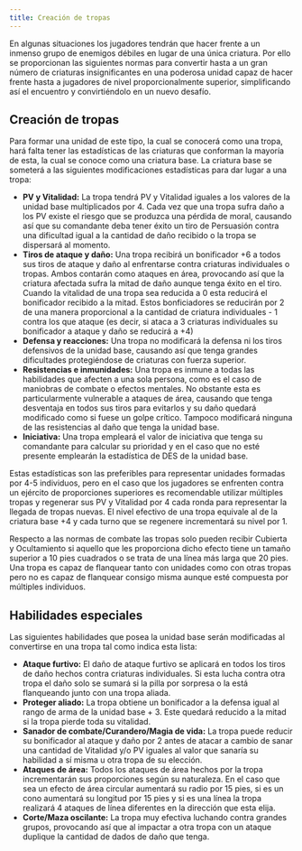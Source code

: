 ```yaml
---
title: Creación de tropas
---
```


En algunas situaciones los jugadores tendrán que hacer frente a un inmenso grupo de enemigos débiles en lugar de una única criatura. Por ello se proporcionan las siguientes normas para convertir hasta a un gran número de criaturas insignificantes en una poderosa unidad capaz de hacer frente hasta a jugadores de nivel proporcionalmente superior, simplificando así el encuentro y convirtiéndolo en un nuevo desafío.

## Creación de tropas

Para formar una unidad de este tipo, la cual se conocerá como una tropa, hará falta tener las estadísticas de las criaturas que conforman la mayoría de esta, la cual se conoce como una criatura base. La criatura base se someterá a las siguientes modificaciones estadísticas para dar lugar a una tropa:

- **PV y Vitalidad:** La tropa tendrá PV y Vitalidad iguales a los valores de la unidad base multiplicados por 4. Cada vez que una tropa sufra daño a los PV existe el riesgo que se produzca una pérdida de moral, causando así que su comandante deba tener éxito un tiro de Persuasión contra una dificultad igual a la cantidad de daño recibido o la tropa se dispersará al momento.
- **Tiros de ataque y daño:** Una tropa recibirá un bonificador +6 a todos sus tiros de ataque y daño al enfrentarse contra criaturas individuales o tropas. Ambos contarán como ataques en área, provocando así que la criatura afectada sufra la mitad de daño aunque tenga éxito en el tiro. Cuando la vitalidad de una tropa sea reducida a 0 esta reducirá el bonificador recibido a la mitad. Estos bonficiadores se reducirán por 2 de una manera proporcional a la cantidad de criatura individuales - 1 contra los que ataque (es decir, si ataca a 3 criaturas individuales su bonificador a ataque y daño se reducirá a +4)
- **Defensa y reacciones:** Una tropa no modificará la defensa ni los tiros defensivos de la unidad base, causando así que tenga grandes dificultades protegiéndose de criaturas con fuerza superior.
- **Resistencias e inmunidades:** Una tropa es inmune a todas las habilidades que afecten a una sola persona, como es el caso de maniobras de combate o efectos mentales. No obstante esta es particularmente vulnerable a ataques de área, causando que tenga desventaja en todos sus tiros para evitarlos y su daño quedará modificado como si fuese un golpe crítico. Tampoco modificará ninguna de las resistencias al daño que tenga la unidad base.
- **Iniciativa:** Una tropa empleará el valor de iniciativa que tenga su comandante para calcular su prioridad y en el caso que no esté presente emplearán la estadística de DES de la unidad base.

Estas estadísticas son las preferibles para representar unidades formadas por 4-5 individuos, pero en el caso que los jugadores se enfrenten contra un ejército de proporciones superiores es recomendable utilizar múltiples tropas y regenerar sus PV y Vitalidad por 4 cada ronda para representar la llegada de tropas nuevas. El nivel efectivo de una tropa equivale al de la criatura base +4 y cada turno que se regenere incrementará su nivel por 1. 

Respecto a las normas de combate las tropas solo pueden recibir Cubierta y Ocultamiento si aquello que les proporciona dicho efecto tiene un tamaño superior a 10 pies cuadrados o se trata de una línea más larga que 20 pies. Una tropa es capaz de flanquear tanto con unidades como con otras tropas pero no es capaz de flanquear consigo misma aunque esté compuesta por múltiples individuos. 

## Habilidades especiales

Las siguientes habilidades que posea la unidad base serán modificadas al convertirse en una tropa tal como indica esta lista:

- **Ataque furtivo:** El daño de ataque furtivo se aplicará en todos los tiros de daño hechos contra criaturas individuales. Si esta lucha contra otra tropa el daño solo se sumará si la pilla por sorpresa o la está flanqueando junto con una tropa aliada.
- **Proteger aliado:** La tropa obtiene un bonificador a la defensa igual al rango de arma de la unidad base + 3. Este quedará reducido a la mitad si la tropa pierde toda su vitalidad.
- **Sanador de combate/Curandero/Magia de vida:** La tropa puede reducir su bonificador al ataque y daño por 2 antes de atacar a cambio de sanar una cantidad de Vitalidad y/o PV iguales al valor que sanaría su habilidad a sí misma u otra tropa de su elección.
- **Ataques de área:** Todos los ataques de área hechos por la tropa incrementarán sus proporciones según su naturaleza. En el caso que sea un efecto de área circular aumentará su radio por 15 pies, si es un cono aumentará su longitud por 15 pies y si es una línea la tropa realizará 4 ataques de línea diferentes en la dirección que esta elija.
- **Corte/Maza oscilante:** La tropa muy efectiva luchando contra grandes grupos, provocando así que al impactar a otra tropa con un ataque duplique la cantidad de dados de daño que tenga.
